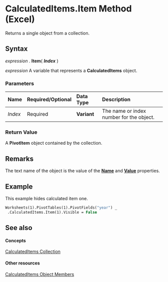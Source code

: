 
# CalculatedItems.Item Method (Excel)

Returns a single object from a collection.


## Syntax

 _expression_ . **Item**( **_Index_** )

 _expression_ A variable that represents a **CalculatedItems** object.


### Parameters



|**Name**|**Required/Optional**|**Data Type**|**Description**|
|:-----|:-----|:-----|:-----|
| _Index_|Required| **Variant**|The name or index number for the object.|

### Return Value

A  **PivotItem** object contained by the collection.


## Remarks

The text name of the object is the value of the  **[Name](b3861675-1f05-9e0d-442c-1cd95385ca09.md)** and **[Value](0c7e33c2-6d28-7d82-f016-57d6d47515d7.md)** properties.


## Example

This example hides calculated item one.


```vb
Worksheets(1).PivotTables(1).PivotFields("year") _ 
 .CalculatedItems.Item(1).Visible = False
```


## See also


#### Concepts


[CalculatedItems Collection](daad9732-6a20-d146-050e-da9e1c1e6f33.md)
#### Other resources


[CalculatedItems Object Members](8e27a07e-3f10-46d8-0a45-dda9285586d0.md)
